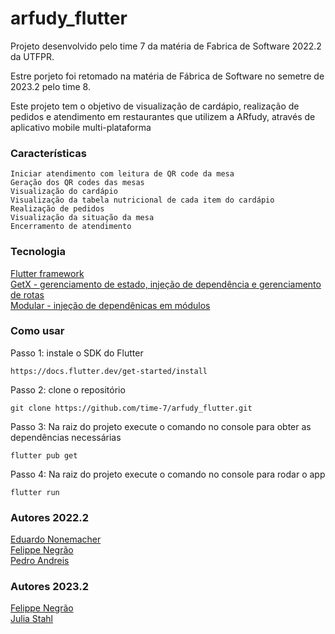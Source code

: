 # arfudy_flutter

Projeto desenvolvido pelo time 7 da matéria de Fabrica de Software 2022.2 da UTFPR.

Estre porjeto foi retomado na matéria de Fábrica de Software no semetre de 2023.2 pelo time 8.

Este projeto tem o objetivo de visualização de cardápio, realização de pedidos e 
atendimento em restaurantes que utilizem a ARfudy,
através de aplicativo mobile multi-plataforma

### Características
```
Iniciar atendimento com leitura de QR code da mesa
Geração dos QR codes das mesas
Visualização do cardápio
Visualização da tabela nutricional de cada item do cardápio
Realização de pedidos
Visualização da situação da mesa
Encerramento de atendimento
```

### Tecnologia
[Flutter framework](https://flutter.dev/) <br>
[GetX - gerenciamento de estado, injeção de dependência e gerenciamento de rotas](https://pub.dev/packages/get)<br>
[Modular - injeção de dependênicas em módulos](https://pub.dev/packages/flutter_modular)

### Como usar
Passo 1: instale o SDK do Flutter 
```
https://docs.flutter.dev/get-started/install
```

Passo 2: clone o repositório
```
git clone https://github.com/time-7/arfudy_flutter.git
```
Passo 3: Na raiz do projeto execute o comando no console para obter as dependências necessárias
```
flutter pub get
```
Passo 4: Na raiz do projeto execute o comando no console para rodar o app
```
flutter run
```

### Autores 2022.2
[Eduardo Nonemacher](https://github.com/ernonemacher)<br>
[Felippe Negrão](https://github.com/FelippeNO)<br>
[Pedro Andreis](https://github.com/pedroandreis)

### Autores 2023.2
[Felippe Negrão](https://github.com/FelippeNO)<br>
[Julia Stahl](https://github.com/JuliaMStahl)
